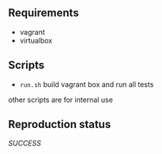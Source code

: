 ## Requirements

- vagrant
- virtualbox

## Scripts

- `run.sh` build vagrant box and run all tests

other scripts are for internal use

## Reproduction status

_SUCCESS_

